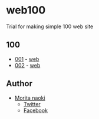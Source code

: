web100
======

Trial for making simple 100 web site

100
----

- [001](https://github.com/morizotter/web100-001) - [web](http://morizotter.github.io/web100-001)
- [002](https://github.com/morizotter/web100-002) - [web](http://morizotter.github.io/web100-002)

Author
-------

- [Morita naoki](http://moritanaoki.com)
  - [Twitter](http://twitter.com/morizotter)
  - [Facebook](http://facebook.com/morizotter)
